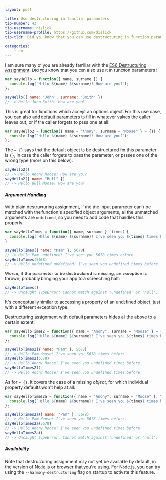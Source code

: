 ```yaml
---
layout: post

title: Use destructuring in function parameters
tip-number: 43
tip-username: dislick 
tip-username-profile: https://github.com/dislick
tip-tldr: Did you know that you can use destructuring in function parameters?

categories:
    - en
---
```


I am sure many of you are already familiar with the [ES6 Destructuring Assignment](https://developer.mozilla.org/en-US/docs/Web/JavaScript/Reference/Operators/Destructuring_assignment). Did you know that you can also use it in function parameters? 

```js
var sayHello = function({ name, surname }) {
  console.log(`Hello ${name} ${surname}! How are you?`);
};

sayHello({ name: 'John', surname: 'Smith' })
// -> Hello John Smith! How are you?
```

This is great for functions which accept an options object. For this use case, you can also add [default parameters](https://developer.mozilla.org/en-US/docs/Web/JavaScript/Reference/Functions/Default_parameters) to fill in whatever values the caller leaves out, or if the caller forgets to pass one at all:

```js
var sayHello2 = function({ name = "Anony", surname = "Moose" } = {}) {
  console.log(`Hello ${name} ${surname}! How are you?`);
};
```

The `= {}` says that the default object to be destructured for this parameter is `{}`, in case the caller forgets to pass the parameter, or passes one of the wrong type (more on this below).

```js
sayHello2()
// -> Hello Anony Moose! How are you?
sayHello2({ name: "Bull" })
// -> Hello Bull Moose! How are you?
```

##### Argument Handling

With plain destructuring assignment, if the the input parameter can't be matched with the function's specified object arguments, all the unmatched arguments are `undefined`, so you need to add code that handles this properly:

```js
var sayHelloTimes = function({ name, surname }, times) {
  console.log(`Hello ${name} ${surname}! I've seen you ${times} times before.`);
}

sayHelloTimes({ name: "Pam" }, 5678)
// -> Hello Pam undefined! I've seen you 5678 times before.
sayHelloTimes(5678)
// -> Hello undefined undefined! I've seen you undefined times before.
```

Worse, if the parameter to be destructured is missing, an exception is thrown, probably bringing your app to a screeching halt:

```js
sayHelloTimes()
// -> Uncaught TypeError: Cannot match against 'undefined' or 'null'...
```

It's conceptually similar to accessing a property of an undefined object, just with a different exception type.

Destructuring assignment with default parameters hides all the above to a certain extent:

```js
var sayHelloTimes2 = function({ name = "Anony", surname = "Moose" } = {}, times) {
  console.log(`Hello ${name} ${surname}! I've seen you ${times} times before.`);
};

sayHelloTimes2({ name: "Pam" }, 5678)
// -> Hello Pam Moose! I've seen you 5678 times before.
sayHelloTimes2(5678)
// -> Hello Anony Moose! I've seen you undefined times before.
sayHelloTimes2()
// -> Hello Anony Moose! I've seen you undefined times before.
```

As for `= {}`, it covers the case of a missing _object_, for which individual property defaults won't help at all:

```js
var sayHelloTimes2a = function({ name = "Anony", surname = "Moose" }, times) {
  console.log(`Hello ${name} ${surname}! I've seen you ${times} times before.`);
};

sayHelloTimes2a({ name: "Pam" }, 5678)
// -> Hello Pam Moose! I've seen you 5678 times before.
sayHelloTimes2a(5678)
// -> Hello Anony Moose! I've seen you undefined times before.
sayHelloTimes2a()
// -> Uncaught TypeError: Cannot match against 'undefined' or 'null'.
```

##### Availability

Note that destructuring assignment may not yet be available by default, in the version of Node.js or browser that you're using. For Node.js, you can try using the `--harmony-destructuring` flag on startup to activate this feature.
